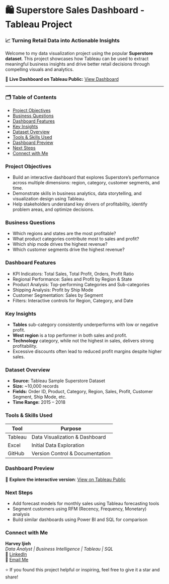 # 🛍️ Superstore Sales Dashboard - Tableau Project

### 📈 Turning Retail Data into Actionable Insights

Welcome to my data visualization project using the popular **Superstore dataset**. This project showcases how Tableau can be used to extract meaningful business insights and drive better retail decisions through compelling visuals and analytics.

🔗 **Live Dashboard on Tableau Public:** [View Dashboard](https://public.tableau.com/app/profile/harvey.ijieh/viz/SuperstoreDashboard_17515542071670/ExecutiveDashboard)

---

### 🗂️ Table of Contents
- [Project Objectives](#project-objectives)
- [Business Questions](#business-questions)
- [Dashboard Features](#dashboard-features)
- [Key Insights](#key-insights)
- [Dataset Overview](#dataset-overview)
- [Tools & Skills Used](#tools--skills-used)
- [Dashboard Preview](#dashboard-preview)
- [Next Steps](#next-steps)
- [Connect with Me](#connect-with-me)

### Project Objectives

- Build an interactive dashboard that explores Superstore’s performance across multiple dimensions: region, category, customer segments, and time.
- Demonstrate skills in business analytics, data storytelling, and visualization design using Tableau.
- Help stakeholders understand key drivers of profitability, identify problem areas, and optimize decisions.

### Business Questions

- Which regions and states are the most profitable?
- What product categories contribute most to sales and profit?
- Which ship mode drives the highest revenue?
- Which customer segments drive the highest revenue?

### Dashboard Features

- KPI Indicators: Total Sales, Total Profit, Orders, Profit Ratio  
- Regional Performance: Sales and Profit by Region & State  
- Product Analysis: Top-performing Categories and Sub-categories  
- Shipping Analysis: Profit by Ship Mode  
- Customer Segmentation: Sales by Segment  
- Filters: Interactive controls for Region, Category, and Date  

### Key Insights

- **Tables** sub-category consistently underperforms with low or negative profit.  
- **West region** is a top performer in both sales and profit.  
- **Technology** category, while not the highest in sales, delivers strong profitability.  
- Excessive discounts often lead to reduced profit margins despite higher sales.

### Dataset Overview

- **Source:** Tableau Sample Superstore Dataset  
- **Size:** ~10,000 records  
- **Fields:** Order ID, Product, Category, Region, Sales, Profit, Customer Segment, Ship Mode, etc.  
- **Time Range:** 2015 – 2018  

### Tools & Skills Used

| Tool         | Purpose                            |
|--------------|------------------------------------|
| Tableau      | Data Visualization & Dashboard     |
| Excel        | Initial Data Exploration           |
| GitHub       | Version Control & Documentation    |

### Dashboard Preview
🔗 **Explore the interactive version**: [View on Tableau Public](https://public.tableau.com/app/profile/harvey.ijieh/viz/SuperstoreDashboard_17515542071670/ExecutiveDashboard)

### Next Steps

- Add forecast models for monthly sales using Tableau forecasting tools  
- Segment customers using RFM (Recency, Frequency, Monetary) analysis  
- Build similar dashboards using Power BI and SQL for comparison  

### Connect with Me

**Harvey Ijieh**  
_Data Analyst | Business Intelligence | Tableau | SQL_  
🔗 [LinkedIn](https://www.linkedin.com/in/harvey-ijieh-119091147/)  
📧 [Email Me](harveyijieh@gmail.com)

⭐️ If you found this project helpful or inspiring, feel free to give it a star and share!

